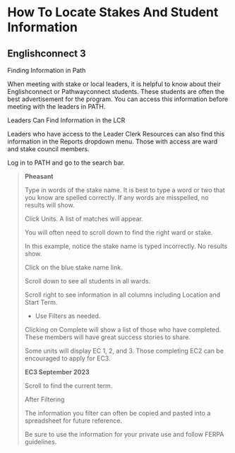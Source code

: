 # How To Locate Stakes And Student Information

## Englishconnect 3

Finding Information in Path

When meeting with stake or local leaders, it is helpful to know about their Englishconnect or Pathwayconnect students. These students are often the best advertisement for the program. You can access this information before meeting with the leaders in PATH.

Leaders Can Find Information in the LCR

Leaders who have access to the Leader Clerk Resources can also find this information in the Reports dropdown menu. Those with access are ward and stake council members.

Log in to PATH and go to the search bar.

> **Pheasant**
>
> Type in words of the stake name. It is best to type a word or two that you know are spelled correctly. If any words are misspelled, no results will show.
>
> Click Units. A list of matches will appear.
>
> You will often need to scroll down to find the right ward or stake.
>
> In this example, notice the stake name is typed incorrectly. No results show.
>
> Click on the blue stake name link.
>
> Scroll down to see all students in all wards.
>
> Scroll right to see information in all columns including Location and Start Term.
>
> - Use Filters as needed.
>
> Clicking on Complete will show a list of those who have completed. These members will have great success stories to share.
>
> Some units will display EC 1, 2, and 3. Those completing EC2 can be encouraged to apply for EC3.
>
> **EC3 September 2023**
>
> Scroll to find the current term.
>
> After Filtering
>
> The information you filter can often be copied and pasted into a spreadsheet for future reference.
>
> Be sure to use the information for your private use and follow FERPA guidelines.

